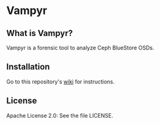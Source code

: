 # Vampyr

## What is Vampyr?

Vampyr is a forensic tool to analyze Ceph BlueStore OSDs.

## Installation

Go to this repository's [wiki](https://github.com/fbausch/vampyr/wiki) for instructions.

## License

Apache License 2.0: See the file LICENSE.
